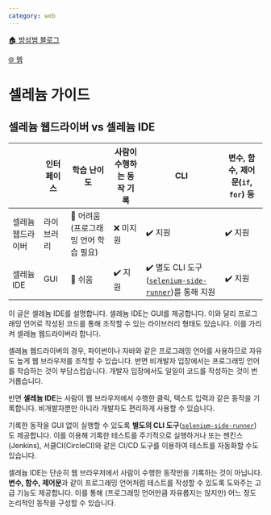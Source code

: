 ```yaml
---
category: web
---
```


[🏠 방성범 블로그](/README.md)

[🌐 웹](/web.md)

# 셀레늄 가이드

## 셀레늄 웹드라이버 vs 셀레늄 IDE

|| 인터페이스 | 학습 난이도 | 사람이 수행하는 동작 기록 | CLI | 변수, 함수, 제어문(`if`, `for`) 등 |
|---|---|---|---|---|---|
| 셀레늄 웹드라이버 | 라이브러리 | 👿 어려움 (프로그래밍 언어 학습 필요) | ❌ 미지원 | ✔️ 지원 | ✔️ 지원 |
| 셀레늄 IDE | GUI | 👼 쉬움 | ✔️ 지원 | ✔️ 별도 CLI 도구([`selenium-side-runner`](https://www.seleniumhq.org/selenium-ide/docs/en/introduction/command-line-runner/))를 통해 지원 | ✔️ 지원 |

이 글은 셀레늄 IDE를 설명합니다. 셀레늄 IDE는 GUI를 제공합니다. 이와 달리 프로그래밍 언어로 작성된 코드를 통해 조작할 수 있는 라이브러리 형태도 있습니다. 이를 가리켜 셀레늄 웹드라이버라 합니다.

셀레늄 웹드라이버의 경우, 파이썬이나 자바와 같은 프로그래밍 언어를 사용하므로 자유도 높게 웹 브라우저를 조작할 수 있습니다. 반면 비개발자 입장에서는 프로그래밍 언어를 학습하는 것이 부담스럽습니다. 개발자 입장에서도 일일이 코드를 작성하는 것이 번거롭습니다.

반면 **셀레늄 IDE**는 사람이 웹 브라우저에서 수행한 클릭, 텍스트 입력과 같은 동작을 기록합니다. 비개발자뿐만 아니라 개발자도 편리하게 사용할 수 있습니다.

기록한 동작을 GUI 없이 실행할 수 있도록 **별도의 CLI 도구**([`selenium-side-runner`](https://www.seleniumhq.org/selenium-ide/docs/en/introduction/command-line-runner/))도 제공합니다. 이를 이용해 기록한 테스트를 주기적으로 실행하거나 또는 젠킨스(Jenkins), 서클CI(CircleCI)와 같은 CI/CD 도구를 이용하여 테스트를 자동화할 수도 있습니다.

셀레늄 IDE는 단순히 웹 브라우저에서 사람이 수행한 동작만을 기록하는 것이 아닙니다. **변수, 함수, 제어문**과 같이 프로그래밍 언어처럼 테스트를 작성할 수 있도록 도와주는 고급 기능도 제공합니다. 이를 통해 (프로그래밍 언어만큼 자유롭지는 않지만) 어느 정도 논리적인 동작을 구성할 수 있습니다.

